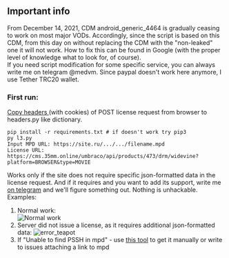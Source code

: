 <h2>Important info</h2>
From December 14, 2021, CDM android_generic_4464 is gradually ceasing to work on most major VODs. Accordingly, since the script is based on this CDM, from this day on without replacing the CDM with the "non-leaked" one it will not work. How to fix this can be found in Google (with the proper level of knowledge what to look for, of course). </br> 
If you need script modification for some specific service, you can always write me on telegram @medvm. Since paypal doesn't work here anymore, I use Tether TRC20 wallet.
<h3>First run: </h3> 

[Copy headers ](https://user-images.githubusercontent.com/43696206/145660715-472e4c65-86de-453f-86fc-5bb14028f448.png)(with cookies) of POST license request from browser to headers.py like dictionary.</br>

```
pip install -r requirements.txt # if doesn't work try pip3
py l3.py
Input MPD URL: https://site.ru/.../.../filename.mpd
License URL: https://cms.35mm.online/umbraco/api/products/473/drm/widevine?platform=BROWSER&type=MOVIE
```

Works only if the site does not require specific json-formatted data in the license request. 
And if it requires and you want to add its support, write me [on telegram](https://t.me/medvm) and we'll figure something out. Nothing is unhackable.
</br> Examples:</br>
1.  Normal work: </br>
   ![Normal work](https://user-images.githubusercontent.com/43696206/145641480-bf3a07a6-2d6e-4dee-9398-b4ecdf8bf273.png) </br>
2. Server did not issue a license, as it requires additional json-formatted data: 
  ![error_teapot](https://user-images.githubusercontent.com/43696206/145643061-8e44b226-a3c2-4c44-8c62-6db84e582d9e.png)</br>
3. If "Unable to find PSSH in mpd" - use [this tool](https://tools.axinom.com/generators/PsshBox) to get it manually or write to issues attaching a link to mpd</br>
